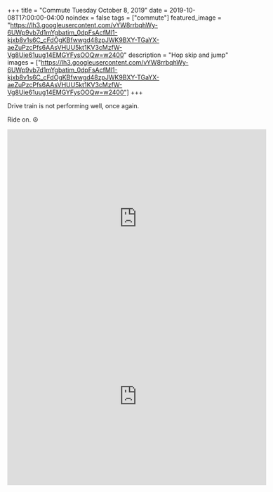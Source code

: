 +++
title =  "Commute Tuesday October 8, 2019"
date = 2019-10-08T17:00:00-04:00
noindex = false
tags = ["commute"]
featured_image = "https://lh3.googleusercontent.com/vYW8rrbqhWy-6UWp9vb7d1mYgbatim_0dpFsAcfMl1-kjxb8v1s6C_cFdOgKBfwwgd48zpJWK9BXY-TGaYX-aeZuPzcPfs6AAsVHUU5kt1KV3cMzfW-Vg8Uie61uug14EMGYFysOOQw=w2400"
description = "Hop skip and jump"
images = ["https://lh3.googleusercontent.com/vYW8rrbqhWy-6UWp9vb7d1mYgbatim_0dpFsAcfMl1-kjxb8v1s6C_cFdOgKBfwwgd48zpJWK9BXY-TGaYX-aeZuPzcPfs6AAsVHUU5kt1KV3cMzfW-Vg8Uie61uug14EMGYFysOOQw=w2400"]
+++

Drive train is not performing well, once again. 

Ride on. ☮

<iframe height='405' width='590' frameborder='0' allowtransparency='true' scrolling='no' src='https://www.strava.com/activities/2771980342/embed/fbb43b8e95874450e1f76eb802bd73b1b0b1e3ba'></iframe>

<iframe height='405' width='590' frameborder='0' allowtransparency='true' scrolling='no' src='https://www.strava.com/activities/2773684957/embed/722bf145dc0f411b81d10697a141947eb2d3a677'></iframe>
